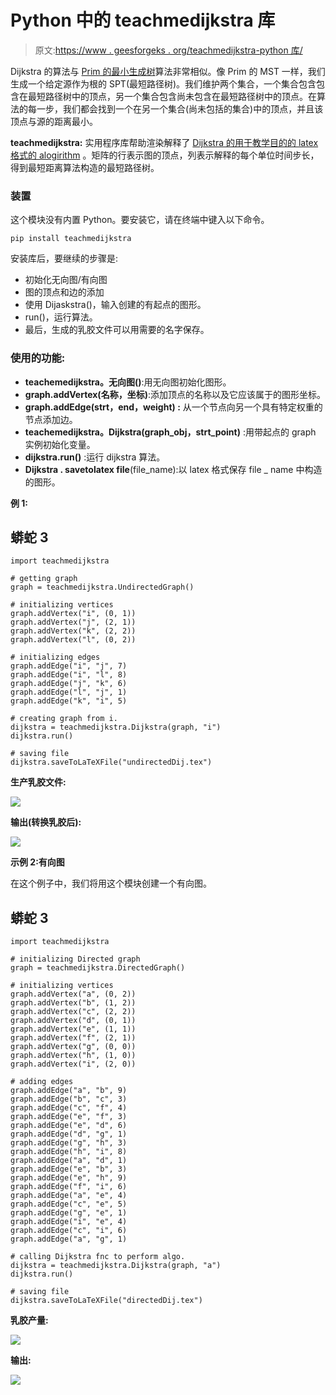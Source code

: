 # Python 中的 teachmedijkstra 库

> 原文:[https://www . geesforgeks . org/teachmedijkstra-python 库/](https://www.geeksforgeeks.org/teachmedijkstra-library-in-python/)

Dijkstra 的算法与 [Prim 的最小生成树](https://www.geeksforgeeks.org/prims-minimum-spanning-tree-mst-greedy-algo-5/)算法非常相似。像 Prim 的 MST 一样，我们生成一个给定源作为根的 SPT(最短路径树)。我们维护两个集合，一个集合包含包含在最短路径树中的顶点，另一个集合包含尚未包含在最短路径树中的顶点。在算法的每一步，我们都会找到一个在另一个集合(尚未包括的集合)中的顶点，并且该顶点与源的距离最小。

**teachmedijkstra:** 实用程序库帮助渲染解释了 [Dijkstra 的用于教学目的的 latex 格式的 alogirithm](https://www.geeksforgeeks.org/dijkstras-shortest-path-algorithm-greedy-algo-7/) 。矩阵的行表示图的顶点，列表示解释的每个单位时间步长，得到最短距离算法构造的最短路径树。

### 装置

这个模块没有内置 Python。要安装它，请在终端中键入以下命令。

```
pip install teachmedijkstra
```

安装库后，要继续的步骤是:

*   初始化无向图/有向图
*   图的顶点和边的添加
*   使用 Dijaskstra()，输入创建的有起点的图形。
*   run()，运行算法。
*   最后，生成的乳胶文件可以用需要的名字保存。

### **使用的功能:**

*   **teachemedijkstra。无向图()**:用无向图初始化图形。
*   **graph.addVertex(名称，坐标)**:添加顶点的名称以及它应该属于的图形坐标。
*   **graph.addEdge(strt，end，weight) :** 从一个节点向另一个具有特定权重的节点添加边。
*   **teachemedijkstra。Dijkstra(graph_obj，strt_point)** :用带起点的 graph 实例初始化变量。
*   **dijkstra.run()** :运行 dijkstra 算法。
*   **Dijkstra . savetolatex file**(file_name):以 latex 格式保存 file _ name 中构造的图形。

**例 1:**

## 蟒蛇 3

```
import teachmedijkstra

# getting graph
graph = teachmedijkstra.UndirectedGraph()

# initializing vertices
graph.addVertex("i", (0, 1))
graph.addVertex("j", (2, 1))
graph.addVertex("k", (2, 2))
graph.addVertex("l", (0, 2))

# initializing edges
graph.addEdge("i", "j", 7)
graph.addEdge("i", "l", 8)
graph.addEdge("j", "k", 6)
graph.addEdge("l", "j", 1)
graph.addEdge("k", "i", 5)

# creating graph from i.
dijkstra = teachmedijkstra.Dijkstra(graph, "i")
dijkstra.run()

# saving file
dijkstra.saveToLaTeXFile("undirectedDij.tex")
```

**生产乳胶文件:**

![](img/591b325178e0b21c6e2db02f507418c4.png)

**输出(转换乳胶后):**

![](img/259a256e4c503e1f47e74417ae1d349b.png)

**示例 2:有向图**

在这个例子中，我们将用这个模块创建一个有向图。

## 蟒蛇 3

```
import teachmedijkstra

# initializing Directed graph
graph = teachmedijkstra.DirectedGraph()

# initializing vertices
graph.addVertex("a", (0, 2))
graph.addVertex("b", (1, 2))
graph.addVertex("c", (2, 2))
graph.addVertex("d", (0, 1))
graph.addVertex("e", (1, 1))
graph.addVertex("f", (2, 1))
graph.addVertex("g", (0, 0))
graph.addVertex("h", (1, 0))
graph.addVertex("i", (2, 0))

# adding edges
graph.addEdge("a", "b", 9)
graph.addEdge("b", "c", 3)
graph.addEdge("c", "f", 4)
graph.addEdge("e", "f", 3)
graph.addEdge("e", "d", 6)
graph.addEdge("d", "g", 1)
graph.addEdge("g", "h", 3)
graph.addEdge("h", "i", 8)
graph.addEdge("a", "d", 1)
graph.addEdge("e", "b", 3)
graph.addEdge("e", "h", 9)
graph.addEdge("f", "i", 6)
graph.addEdge("a", "e", 4)
graph.addEdge("c", "e", 5)
graph.addEdge("g", "e", 1)
graph.addEdge("i", "e", 4)
graph.addEdge("c", "i", 6)
graph.addEdge("a", "g", 1)

# calling Dijkstra fnc to perform algo.
dijkstra = teachmedijkstra.Dijkstra(graph, "a")
dijkstra.run()

# saving file
dijkstra.saveToLaTeXFile("directedDij.tex")
```

**乳胶产量:**

![](img/47f2a10d3e2f3536e5ab93751ad64d19.png)

**输出:**

![](img/6c87ecd6dd3738601abde0918a9e97ef.png)